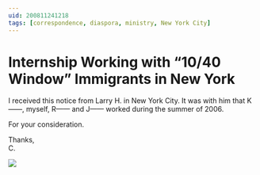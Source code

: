 ```yaml
---
uid: 200811241218
tags: [correspondence, diaspora, ministry, New York City]
---
```

  
# Internship Working with “10/40 Window” Immigrants in New York

I received this notice from Larry H. in New York City. It was with him that K——, myself, R—— and J—— worked during the summer of 2006.

For your consideration.

Thanks,  
C.

![](https://cmhelmer.com/media/200811241218_1.jpg)
